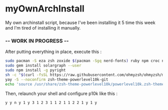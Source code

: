 # myOwnArchInstall
My own archinstall script, because I've been installing it 5 time this week and I'm tired of installing it manually.

### -- WORK IN PROGRESS --
After putting everything in place, execute this :
```sh
sudo pacman -S eza zsh zoxide $(pacman -Sgq nerd-fonts) ruby npm croc neovim
sudo gem install solargraph --user
sudo npm install -g pyright
sh -c "$(curl -fsSL https://raw.githubusercontent.com/ohmyzsh/ohmyzsh/master/tools/install.sh)"
yay -S --noconfirm zsh-theme-powerlevel10k-git
echo 'source /usr/share/zsh-theme-powerlevel10k/powerlevel10k.zsh-theme' >>~/.zshrc
```
Then, relaunch your shell and configure p10k like this :
```txt
y y n y 1 y 3 1 2 3 1 1 2 1 1 2 2 1 y 1 y
```

